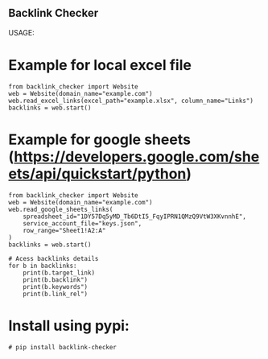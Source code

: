 
Backlink Checker
-----------------
USAGE:
# Example for local excel file
```
from backlink_checker import Website
web = Website(domain_name="example.com")
web.read_excel_links(excel_path="example.xlsx", column_name="Links")
backlinks = web.start()
```
# Example for google sheets (https://developers.google.com/sheets/api/quickstart/python)
```
from backlink_checker import Website
web = Website(domain_name="example.com")
web.read_google_sheets_links(
    spreadsheet_id="1DY57Dq5yMD_Tb6DtI5_FqyIPRN1QMzQ9VtW3XKvnnhE",
    service_account_file="keys.json",
    row_range="Sheet1!A2:A"
)
backlinks = web.start()
```
```
# Acess backlinks details
for b in backlinks:
    print(b.target_link)
    print(b.backlink")
    print(b.keywords")
    print(b.link_rel")
```

# Install using pypi:
```
# pip install backlink-checker
```

